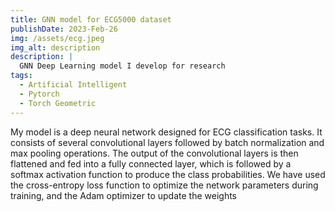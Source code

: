 ```yaml
---
title: GNN model for ECG5000 dataset
publishDate: 2023-Feb-26
img: /assets/ecg.jpeg
img_alt: description
description: |
  GNN Deep Learning model I develop for research
tags:
  - Artificial Intelligent
  - Pytorch
  - Torch Geometric
---
```


My model is a deep neural network designed for ECG classification tasks. It consists of several convolutional layers followed by batch normalization and max pooling operations. The output of the convolutional layers is then flattened and fed into a fully connected layer, which is followed by a softmax activation function to produce the class probabilities. We have used the cross-entropy loss function to optimize the network parameters during training, and the Adam optimizer to update the weights

